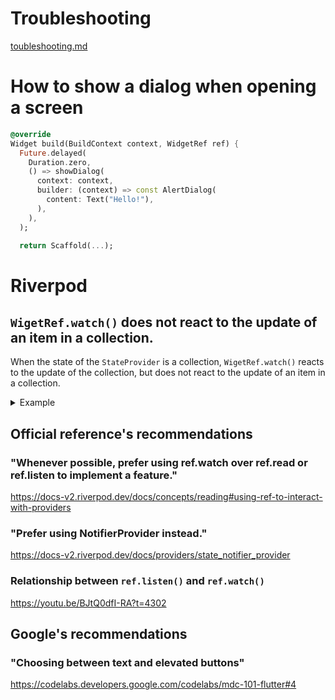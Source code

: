 # Troubleshooting
[toubleshooting.md](markdown/troubleshooting.md)

# How to show a dialog when opening a screen
```dart
@override
Widget build(BuildContext context, WidgetRef ref) {
  Future.delayed(
    Duration.zero,
    () => showDialog(
      context: context,
      builder: (context) => const AlertDialog(
        content: Text("Hello!"),
      ),
    ),
  );

  return Scaffold(...);
```

# Riverpod
## `WigetRef.watch()` does not react to the update of an item in a collection.
When the state of the `StateProvider` is a collection, `WigetRef.watch()` reacts to the update of the collection, but does not react to the update of an item in a collection.

<details>
<summary>Example</summary>

```dart
import 'package:flutter/material.dart';
import 'package:flutter_riverpod/flutter_riverpod.dart';

final myStateProvider = StateProvider.autoDispose((_) => <String>{'Hello!'});

void main() {
  runApp(
    const ProviderScope(
      child: MyApp(),
    ),
  );
}

class MyApp extends ConsumerWidget {
  const MyApp({super.key});

  @override
  Widget build(BuildContext context, WidgetRef ref) {
    final greets = ref.watch(myStateProvider);

    return MaterialApp(
      home: GestureDetector(
        onTap: () {
          ref
              .read(myStateProvider.notifier)
              .update((state) => {...state, 'Bye!'});
          // `WigetRef.watch()` does not react to the following.
          // .update((state) {
          //    state.add('Bye!');
          //    return state;
          //  })
        },
        child: Text(greets.toString()),
      ),
    );
  }
}
```
</details>

## Official reference's recommendations
### "Whenever possible, prefer using ref.watch over ref.read or ref.listen to implement a feature."
https://docs-v2.riverpod.dev/docs/concepts/reading#using-ref-to-interact-with-providers

### "Prefer using NotifierProvider instead."
https://docs-v2.riverpod.dev/docs/providers/state_notifier_provider

### Relationship between `ref.listen()` and `ref.watch()`
https://youtu.be/BJtQ0dfI-RA?t=4302

## Google's recommendations
### "Choosing between text and elevated buttons"
https://codelabs.developers.google.com/codelabs/mdc-101-flutter#4
